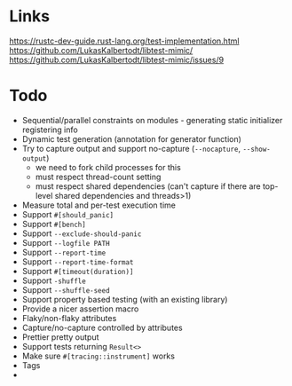 # Links
https://rustc-dev-guide.rust-lang.org/test-implementation.html
https://github.com/LukasKalbertodt/libtest-mimic/
https://github.com/LukasKalbertodt/libtest-mimic/issues/9

# Todo
- Sequential/parallel constraints on modules - generating static initializer registering info
- Dynamic test generation (annotation for generator function)
- Try to capture output and support no-capture (`--nocapture`, `--show-output`)
   - we need to fork child processes for this
   - must respect thread-count setting
   - must respect shared dependencies (can't capture if there are top-level shared dependencies and threads>1)
- Measure total and per-test execution time
- Support `#[should_panic]`
- Support `#[bench]`
- Support `--exclude-should-panic`
- Support `--logfile PATH`
- Support `--report-time`
- Support `--report-time-format`
- Support `#[timeout(duration)]`
- Support `-shuffle`
- Support `--shuffle-seed`
- Support property based testing (with an existing library)
- Provide a nicer assertion macro
- Flaky/non-flaky attributes
- Capture/no-capture controlled by attributes
- Prettier pretty output
- Support tests returning `Result<>` 
- Make sure `#[tracing::instrument]` works
- Tags
- 